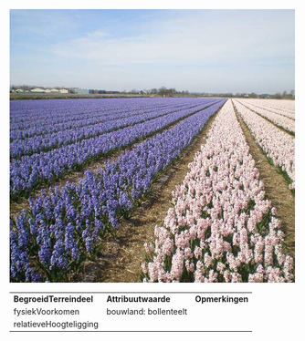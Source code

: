 ![bollenteelt.jpg](media/ec3d7a1dd73870ff59705b1f585e8ab8d8575b99.jpg)

|                         |                       |                 |
|-------------------------|-----------------------|-----------------|
| **BegroeidTerreindeel** | **Attribuutwaarde**   | **Opmerkingen** |
| fysiekVoorkomen         | bouwland: bollenteelt |                 |
| relatieveHoogteligging  |                       |                 |
